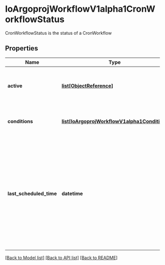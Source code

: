 # IoArgoprojWorkflowV1alpha1CronWorkflowStatus

CronWorkflowStatus is the status of a CronWorkflow
## Properties
Name | Type | Description | Notes
------------ | ------------- | ------------- | -------------
**active** | [**list[ObjectReference]**](ObjectReference.md) | Active is a list of active workflows stemming from this CronWorkflow | 
**conditions** | [**list[IoArgoprojWorkflowV1alpha1Condition]**](IoArgoprojWorkflowV1alpha1Condition.md) | Conditions is a list of conditions the CronWorkflow may have | 
**last_scheduled_time** | **datetime** | Time is a wrapper around time.Time which supports correct marshaling to YAML and JSON.  Wrappers are provided for many of the factory methods that the time package offers. | 

[[Back to Model list]](../README.md#documentation-for-models) [[Back to API list]](../README.md#documentation-for-api-endpoints) [[Back to README]](../README.md)


